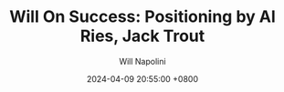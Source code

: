 ---
title: "Will On Success: Positioning by Al Ries, Jack Trout"
author: Will Napolini
date: 2024-04-09 20:55:00 +0800
categories: [Mindset, Book-summaries]
tags:
  [
    positioning-marketing,
    al-ries,
    jack-trout,
    brand-strategy,
    marketing-communication,
    advertising-agency,
    competitive-advantage,
    brand-identity,
    positioning-theory,
    marketing-gurus,
    advertising-industry,
    brand-management,
    communication-strategy,
    marketing-books,
    effective-branding,
    advertising-techniques,
    brand-positioning,
    al-ries-jack-trout
  ]
image: https://pbs.twimg.com/media/GO14uV0W8AAHk8i?format=jpg&name=large
alt: "Will On Success: Positioning by Al Ries, Jack Trout"
fallback:
  - 
  # Replace with the URL of your backup image
  -
  # Replace with the URL of your backup image
---